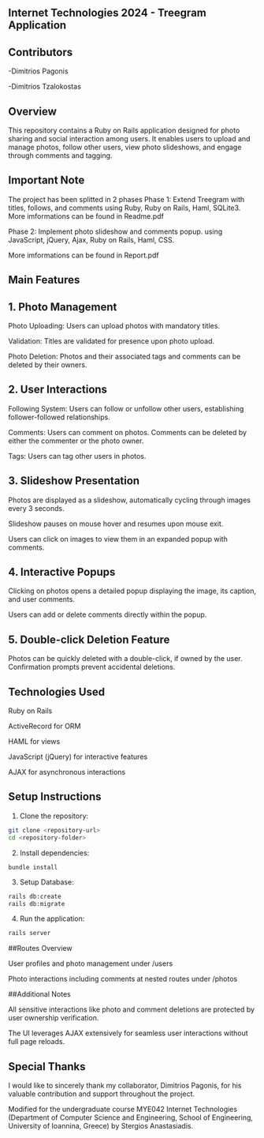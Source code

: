## Internet Technologies 2024 - Treegram Application

## Contributors

-Dimitrios Pagonis

-Dimitrios Tzalokostas

## Overview

This repository contains a Ruby on Rails application designed for photo sharing and social interaction among users. It enables users to upload and manage photos, follow other users, view photo slideshows, and engage through comments and tagging.

## Important Note
The project has been splitted in 2 phases
Phase 1: Extend Treegram with titles, follows, and comments using Ruby, Ruby on Rails, Haml, SQLite3.
More imformations can be found in Readme.pdf

Phase 2: Implement photo slideshow and comments popup. using JavaScript, jQuery, Ajax, Ruby on Rails, Haml, CSS.

More imformations can be found in Report.pdf


## Main Features

## 1. Photo Management

 Photo Uploading: Users can upload photos with mandatory titles.

 Validation: Titles are validated for presence upon photo upload.

 Photo Deletion: Photos and their associated tags and comments can be deleted by their owners.

## 2. User Interactions

 Following System: Users can follow or unfollow other users, establishing follower-followed relationships.

 Comments: Users can comment on photos. Comments can be deleted by either the commenter or the photo owner.

 Tags: Users can tag other users in photos.

## 3. Slideshow Presentation

 Photos are displayed as a slideshow, automatically cycling through images every 3 seconds.

 Slideshow pauses on mouse hover and resumes upon mouse exit.

 Users can click on images to view them in an expanded popup with comments.

## 4. Interactive Popups

 Clicking on photos opens a detailed popup displaying the image, its caption, and user comments.

 Users can add or delete comments directly within the popup.

## 5. Double-click Deletion Feature

 Photos can be quickly deleted with a double-click, if owned by the user. Confirmation prompts prevent accidental deletions.

## Technologies Used

Ruby on Rails

ActiveRecord for ORM

HAML for views

JavaScript (jQuery) for interactive features

AJAX for asynchronous interactions

## Setup Instructions

1. Clone the repository:

 ``` bash
git clone <repository-url>
cd <repository-folder>
 ```

2. Install dependencies:

`bundle install`

3. Setup Database:
``` bash
rails db:create
rails db:migrate
```
4. Run the application:
```bash
rails server
```
##Routes Overview

User profiles and photo management under /users

Photo interactions including comments at nested routes under /photos

##Additional Notes

All sensitive interactions like photo and comment deletions are protected by user ownership verification.

The UI leverages AJAX extensively for seamless user interactions without full page reloads.

## Special Thanks
I would like to sincerely thank my collaborator, Dimitrios Pagonis, for his valuable contribution and support throughout the project.

Modified for the undergraduate course MYE042 Internet Technologies (Department of Computer Science and 
Engineering, School of Engineering, University of Ioannina, Greece) by Stergios Anastasiadis. 
